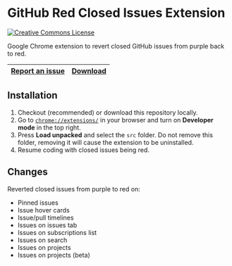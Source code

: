 # GitHub Red Closed Issues Extension

[![Creative Commons License](https://i.creativecommons.org/l/by-nc-sa/4.0/88x31.png)](http://creativecommons.org/licenses/by-nc-sa/4.0/)

Google Chrome extension to revert closed GitHub issues from purple back to red.

|[Report an issue](https://github.com/Katsute/GitHub-Red-Closed-Issues-Extension/issues)|[Download](https://github.com/Katsute/GitHub-Red-Closed-Issues-Extension/archive/refs/heads/main.zip)|
|---|---|

## Installation

1. Checkout (recommended) or download this repository locally.
2. Go to [`chrome://extensions/`](chrome://extensions/) in your browser and turn on **Developer mode** in the top right.
3. Press **Load unpacked** and select the `src` folder. Do not remove this folder, removing it will cause the extension to be uninstalled.
4. Resume coding with closed issues being red.

## Changes

Reverted closed issues from purple to red on:

- Pinned issues
- Issue hover cards
- Issue/pull timelines
- Issues on issues tab
- Issues on subscriptions list
- Issues on search
- Issues on projects
- Issues on projects (beta)
